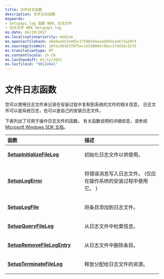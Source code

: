 ```yaml
---
title: 文件日志函数
description: 文件日志函数
keywords:
- Setupapi.log 函数 WDK，日志文件
- 日志文件 WDK Setupapi.log
ms.date: 04/20/2017
ms.localizationpriority: medium
ms.openlocfilehash: a0e8aeb52a401c27590344eaab0d5e1eb73a29f4
ms.sourcegitcommit: 10fecd036370f5eccb538004c5bec1fdd18c3275
ms.translationtype: MT
ms.contentlocale: zh-CN
ms.lasthandoff: 01/12/2021
ms.locfileid: "98124041"
---
```

# <a name="file-log-functions"></a>文件日志函数





您可以使用日志文件来记录在安装过程中复制到系统的文件的相关信息。 日志文件可以是系统日志，也可以是自己的安装日志文件。

下表列出了可用于操作日志文件的函数。 有关函数说明的详细信息，请参阅 [Microsoft Windows SDK 文档](/documentation/)。

<table>
<colgroup>
<col width="50%" />
<col width="50%" />
</colgroup>
<thead>
<tr class="header">
<th align="left">函数</th>
<th align="left">描述</th>
</tr>
</thead>
<tbody>
<tr class="odd">
<td align="left"><p><a href="/windows/win32/api/setupapi/nf-setupapi-setupinitializefileloga" data-raw-source="[&lt;strong&gt;SetupInitializeFileLog&lt;/strong&gt;](/windows/win32/api/setupapi/nf-setupapi-setupinitializefileloga)"><strong>SetupInitializeFileLog</strong></a></p></td>
<td align="left"><p>初始化日志文件以供使用。</p></td>
</tr>
<tr class="even">
<td align="left"><p><a href="/windows/win32/api/setupapi/nf-setupapi-setuplogerrora" data-raw-source="[&lt;strong&gt;SetupLogError&lt;/strong&gt;](/windows/win32/api/setupapi/nf-setupapi-setuplogerrora)"><strong>SetupLogError</strong></a></p></td>
<td align="left"><p>将错误消息写入日志文件。  (仅应在操作系统的安装过程中使用它。 ) </p></td>
</tr>
<tr class="odd">
<td align="left"><p><a href="/windows/win32/api/setupapi/nf-setupapi-setuplogfilea" data-raw-source="[&lt;strong&gt;SetupLogFile&lt;/strong&gt;](/windows/win32/api/setupapi/nf-setupapi-setuplogfilea)"><strong>SetupLogFile</strong></a></p></td>
<td align="left"><p>将条目添加到日志文件。</p></td>
</tr>
<tr class="even">
<td align="left"><p><a href="/windows/win32/api/setupapi/nf-setupapi-setupqueryfileloga" data-raw-source="[&lt;strong&gt;SetupQueryFileLog&lt;/strong&gt;](/windows/win32/api/setupapi/nf-setupapi-setupqueryfileloga)"><strong>SetupQueryFileLog</strong></a></p></td>
<td align="left"><p>从日志文件中检索信息。</p></td>
</tr>
<tr class="odd">
<td align="left"><p><a href="/windows/win32/api/setupapi/nf-setupapi-setupremovefilelogentrya" data-raw-source="[&lt;strong&gt;SetupRemoveFileLogEntry&lt;/strong&gt;](/windows/win32/api/setupapi/nf-setupapi-setupremovefilelogentrya)"><strong>SetupRemoveFileLogEntry</strong></a></p></td>
<td align="left"><p>从日志文件中删除条目。</p></td>
</tr>
<tr class="even">
<td align="left"><p><a href="/windows/win32/api/setupapi/nf-setupapi-setupterminatefilelog" data-raw-source="[&lt;strong&gt;SetupTerminateFileLog&lt;/strong&gt;](/windows/win32/api/setupapi/nf-setupapi-setupterminatefilelog)"><strong>SetupTerminateFileLog</strong></a></p></td>
<td align="left"><p>释放分配给日志文件的资源。</p></td>
</tr>
</tbody>
</table>

